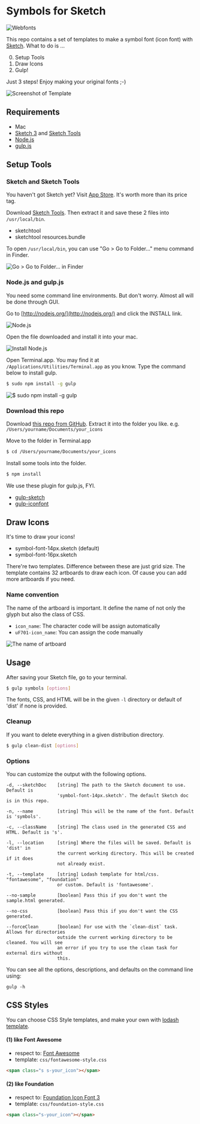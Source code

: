 # Symbols for Sketch

![Webfonts](images/webfonts.png)

This repo contains a set of templates to make a symbol font (icon font) with [Sketch](http://bohemiancoding.com/sketch). What to do is ...

0. Setup Tools
0. Draw Icons
0. Gulp!

Just 3 steps! Enjoy making your original fonts ;-)

![Screenshot of Template](images/template.png)


## Requirements

- Mac
- [Sketch 3](http://bohemiancoding.com/sketch) and [Sketch Tools](http://bohemiancoding.com/sketch/tool/)
- [Node.js](http://nodejs.org/)
- [gulp.js](http://gulpjs.com/)


## Setup Tools

### Sketch and Sketch Tools

You haven't got Sketch yet? Visit [App Store](https://itunes.apple.com/jp/app/sketch-3/id852320343?l=en&mt=12). It's worth more than its price tag.

Download [Sketch Tools](http://sketchtool.bohemiancoding.com/sketchtool-latest.zip). Then extract it and save these 2 files into `/usr/local/bin`.

- sketchtool
- sketchtool resources.bundle

To open `/usr/local/bin`, you can use "Go > Go to Folder..." menu command in Finder.

![Go > Go to Folder... in Finder](images/finder.png)


### Node.js and gulp.js

You need some command line environments. But don't worry. Almost all will be done through GUI.

Go to [http://nodejs.org/](http://nodejs.org/) and click the INSTALL link.

![Node.js](images/nodejs.png)

Open the file downloaded and install it into your mac.

![Install Node.js](images/install-node.png)

Open Terminal.app. You may find it at `/Applications/Utilities/Terminal.app` as you know. Type the command below to install gulp.

```bash
$ sudo npm install -g gulp
```

![$ sudo npm install -g gulp](images/install-gulp.png)


### Download this repo

Download [this repo from GitHub](https://github.com/cognitom/symbols-for-sketch/archive/master.zip). Extract it into the folder you like. e.g. `/Users/yourname/Documents/your_icons`

Move to the folder in Terminal.app

```bash
$ cd /Users/yourname/Documents/your_icons
```

Install some tools into the folder.

```bash
$ npm install
```

We use these plugin for gulp.js, FYI.

- [gulp-sketch](https://github.com/cognitom/gulp-sketch)
- [gulp-iconfont](https://github.com/nfroidure/gulp-iconfont)


## Draw Icons

It's time to draw your icons!

- symbol-font-14px.sketch (default)
- symbol-font-16px.sketch

There're two templates. Difference between these are just grid size. The template contains 32 artboards to draw each icon. Of cause you can add more artboards if you need.


### Name convention

The name of the artboard is important. It define the name of not only the glyph but also the class of CSS.

- `icon_name`: The character code will be assign automatically
- `uF701-icon_name`: You can assign the code manually

![The name of artboard](images/sample.png)


## Usage

After saving your Sketch file, go to your terminal.

```bash
$ gulp symbols [options]
```

The fonts, CSS, and HTML will be in the given `-l` directory or default of 'dist'
if none is provided.

### Cleanup

If you want to delete everything in a given distribution directory.

```bash
$ gulp clean-dist [options]
```

### Options

You can customize the output with the following options.

```
-d, --sketchDoc    [string] The path to the Sketch document to use. Default is
                   'symbol-font-14px.sketch'. The default Sketch doc is in this repo.

-n, --name         [string] This will be the name of the font. Default is 'symbols'.

-c, --className    [string] The class used in the generated CSS and HTML. Default is 's'.

-l, --location     [string] Where the files will be saved. Default is 'dist' in
                   the current working directory. This will be created if it does
                   not already exist.

-t, --template     [string] Lodash template for html/css. "fontawesome", "foundation"
                   or custom. Default is 'fontawesome'.

--no-sample        [boolean] Pass this if you don't want the sample.html generated.

--no-css           [boolean] Pass this if you don't want the CSS generated.

--forceClean       [boolean] For use with the `clean-dist` task. Allows for directories
                   outside the current working directory to be cleaned. You will see
                   an error if you try to use the clean task for external dirs without
                   this.
```

You can see all the options, descriptions, and defaults on the command line using:

```
gulp -h
```

## CSS Styles

You can choose CSS Style templates, and make your own with [lodash template](http://lodash.com/docs#template).


#### (1) like Font Awesome

- respect to: [Font Awesome](http://fontawesome.io/)
- template: `css/fontawesome-style.css`

```html
<span class="s s-your_icon"></span>
```


#### (2) like Foundation

- respect to: [Foundation Icon Font 3](http://zurb.com/playground/foundation-icon-fonts-3)
- template: `css/foundation-style.css`

```html
<span class="s-your_icon"></span>
```
